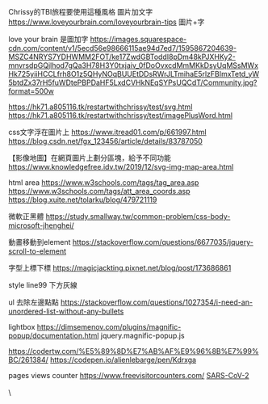 Chrissy的TBI旅程要使用這種風格
圖片加文字
https://www.loveyourbrain.com/loveyourbrain-tips
圖片+字

love your brain 是圖加字
https://images.squarespace-cdn.com/content/v1/5ecd56e98666115ae94d7ed7/1595867204639-MSZC4NRYS7YDHWMM2FOT/ke17ZwdGBToddI8pDm48kPJXHKy2-mnvrsdpGQjlhod7gQa3H78H3Y0txjaiv_0fDoOvxcdMmMKkDsyUqMSsMWxHk725yiiHCCLfrh8O1z5QHyNOqBUUEtDDsRWrJLTmihaE5rlzFBImxTetd_yW5btdZx37rH5fuWDtePBPDaHF5LxdCVHkNEqSYPsUQCdT/Community.jpg?format=500w


https://hk71.a805116.tk/restartwithchrissy/test/svg.html
https://hk71.a805116.tk/restartwithchrissy/test/imagePlusWord.html

css文字浮在圖片上
https://www.itread01.com/p/661997.html
https://blog.csdn.net/fgx_123456/article/details/83787050


【影像地圖】在網頁圖片上劃分區塊，給予不同功能
https://www.knowledgefree.idv.tw/2019/12/svg-img-map-area.html

html area
https://www.w3schools.com/tags/tag_area.asp
https://www.w3schools.com/tags/att_area_coords.asp
https://blog.xuite.net/tolarku/blog/479721119

微軟正黑體
https://study.smallway.tw/common-problem/css-body-microsoft-jhenghei/


動畫移動到element
https://stackoverflow.com/questions/6677035/jquery-scroll-to-element

字型上標下標
https://magicjackting.pixnet.net/blog/post/173686861


style line99 下方灰線

ul 去除左邊點點
https://stackoverflow.com/questions/1027354/i-need-an-unordered-list-without-any-bullets


lightbox
https://dimsemenov.com/plugins/magnific-popup/documentation.html
jquery.magnific-popup.js


https://codertw.com/%E5%89%8D%E7%AB%AF%E9%96%8B%E7%99%BC/261384/
https://codepen.io/alienlebarge/pen/Kdrxga


pages views counter
https://www.freevisitorcounters.com/
 <a href="https://www.symptoma.cn/zh/info/covid-19#info">SARS-CoV-2</a>\
          <script type="text/javascript" src="https://www.freevisitorcounters.com/auth.php?id=f9f2f7ffe3280a1460b7e430dde547c06c5af6ed"></script>\
          <script type="text/javascript" src="https://www.freevisitorcounters.com/en/home/counter/812837/t/3"></script>\